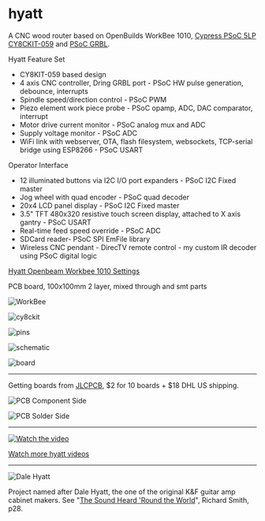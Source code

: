 # hyatt
A CNC wood router based on OpenBuilds WorkBee 1010, [Cypress PSoC 5LP CY8CKIT-059](http://www.cypress.com/documentation/development-kitsboards/cy8ckit-059-psoc-5lp-prototyping-kit-onboard-programmer-and) and [PSoC GRBL](https://github.com/bdring/Grbl_USB_Native). 

Hyatt Feature Set
* CY8KIT-059 based design
* 4 axis CNC controller, Dring GRBL port - PSoC HW pulse generation, debounce, interrupts
* Spindle speed/direction control - PSoC PWM
* Piezo element work piece probe - PSoC opamp, ADC, DAC comparator, interrupt
* Motor drive current monitor - PSoC analog mux and ADC
* Supply voltage monitor - PSoC ADC
* WiFi link with webserver, OTA, flash filesystem, websockets, TCP-serial bridge using ESP8266 - PSoC USART

Operator Interface
* 12 illuminated buttons via I2C I/O port expanders - PSoC I2C Fixed master
* Jog wheel with quad encoder - PSoC quad decoder
* 20x4 LCD panel display - PSoC I2C Fixed master
* 3.5" TFT 480x320 resistive touch screen display, attached to X axis gantry - PSoC USART
* Real-time feed speed override - PSoC ADC
* SDCard reader- PSoC SPI EmFile library
* Wireless CNC pendant - DirecTV remote control - my custom IR decoder using PSoC digital logic

[Hyatt Openbeam Workbee 1010 Settings](settings.txt)

PCB board, 100x100mm 2 layer, mixed through and smt parts


![WorkBee](images/workbee-hyatt.png)

![cy8ckit](images/cy8ckit-059.jpg)

![pins](images/psoc5pins.png)

![schematic](images/schematic.png)

![board](images/board.png)

---

Getting boards from [JLCPCB](https://jlcpcb.com/), $2 for 10 boards + $18 DHL US shipping.

![PCB Component Side](images/hyatt-PCB-component-v1.0-180804.png)

![PCB Solder Side](images/hyatt-PCB-solder-v1.0-180804.png)

---

[![Watch the video](https://img.youtube.com/vi/vaoxWDlP-cQ/maxresdefault.jpg)](https://youtu.be/vaoxWDlP-cQ)

[Watch more hyatt videos](https://www.youtube.com/user/holla2040/search?query=hyatt)

---

![Dale Hyatt](images/DaleHyatt.jpg)

Project named after Dale Hyatt, the one of the original K&F guitar amp cabinet makers. See "[The Sound Heard 'Round the World](https://www.halleonardbooks.com/product/viewproduct.action?itemid=332779 "Fender - The Sound Heard 'Round the World")", Richard Smith, p28. 

